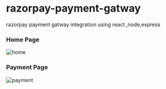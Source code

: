 # razorpay-payment-gatway
razorpay payment gatway  integration using react ,node,express 

### Home Page
![home](https://user-images.githubusercontent.com/49576577/87513111-cb369480-c695-11ea-9193-0cf5dc6e28d1.png)


### Payment Page
![payment](https://user-images.githubusercontent.com/49576577/87513106-c83ba400-c695-11ea-9796-53f0716103ad.png)

